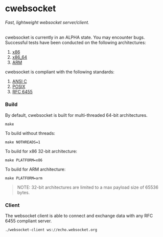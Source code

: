 # cwebsocket

###### Fast, lightweight websocket server/client.

cwebsocket is currently in an ALPHA state. You may encounter bugs. Successful tests have been conducted on the following architectures:

1. [x86](http://en.wikipedia.org/wiki/X86)
2. [x86_64](http://en.wikipedia.org/wiki/X86-64)
3. [ARM](http://en.wikipedia.org/wiki/ARM_architecture)

cwebsocket is compliant with the following standards:

1. [ANSI C](http://en.wikipedia.org/wiki/ANSI_C)
2. [POSIX](http://en.wikipedia.org/wiki/C_POSIX_library)
3. [RFC 6455](http://tools.ietf.org/html/rfc6455)

### Build

By default, cwebsocket is built for multi-threaded 64-bit architectures.

	make

To build without threads:

	make NOTHREADS=1

To build for x86 32-bit architecture:

	make PLATFORM=x86

To build for ARM architecture:

	make PLATFORM=arm

> NOTE: 32-bit architectures are limited to a max payload size of 65536 bytes.

### Client

The websocket client is able to connect and exchange data with any RFC 6455 compliant server.

	./websocket-client ws://echo.websocket.org

